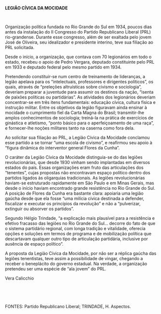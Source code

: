 **LEGIÃO CÍVICA DA MOCIDADE**

 

Organização política fundada no Rio Grande do Sul em 1934, poucos dias
antes da instalação do II Congresso do Partido Republicano Liberal (PRL)
rio-grandense. Durante esse congresso, além de ser exaltada pelo jovem
José de Oliveira, seu idealizador e presidente interino, teve sua
filiação ao PRL solicitada.

Desde o início, a organização, que contava com 70 legionários em todo o
estado, recebeu o apoio de Pedro Vergara, deputado constituinte pelo PRL
em 1933 e deputado federal pelo mesmo partido em 1934.

Pretendendo constituir-se num centro de treinamento de lideranças, a
legião apelava para os “intelectuais, professores e dirigentes
políticos”, os quais, através de “preleções altruísticas sobre civismo e
sociologia”, deveriam preparar a juventude para assumir os destinos da
nação, “isenta de paixões políticas ou partidárias”. As atividades dos
legionários deveriam concentrar-se em três itens fundamentais: educação
cívica, cultura física e instrução militar. Entre os objetivos da legião
figuravam ainda ensinar à mocidade o cumprimento fiel da Carta Magna do
Brasil; transmitir-lhe amplos conhecimentos de sociologia; treiná-la na
prática de exercícios de ginástica e atletismo, “ponto básico para o
aperfeiçoamento de uma raça”, e fornecer-lhe noções militares tanto na
caserna como fora dela.

Ao solicitar sua filiação ao PRL, a Legião Cívica da Mocidade conclamou
esse partido a se tornar “uma escola de civismo”, e reafirmou seu apoio
à “figura dinâmica do interventor general Flores da Cunha”.

O caráter da Legião Cívica da Mocidade distinguia-se do das legiões
revolucionárias, que desde 1930 vinham sendo implantadas em diversos
estados do país. Essas organizações eram fruto das articulações dos
“tenentes”, cujas propostas não encontravam espaço político dentro dos
partidos ligados às oligarquias tradicionais. As legiões revolucionárias
haviam-se estruturado rapidamente em São Paulo e em Minas Gerais, mas
desde o início haviam encontrado grande resistência no Rio Grande do
Sul. A posição de Flores da Cunha era bastante clara: apoiaria uma
legião gaúcha desde que ela fosse “uma milícia cívica destinada a
defender, fiscalizar e executar os princípios da revolução” e não a
“pulverizar, extinguir ou absorver os partidos”.

Segundo Hélgio Trindade, “a explicação mais plausível para a resistência
e efetivo fracasso das legiões no Rio Grande do Sul... decorre do fato
de que o sistema partidário regional, com longa tradição e vitalidade,
oferecia opções e soluções em termos de programa e de mobilização
política que descartavam qualquer outro tipo de articulação partidária,
inclusive por ausência de espaço político”.

A proposta da Legião Cívica da Mocidade, por não ser a réplica gaúcha
das legiões tenentistas, teve assim a possibilidade de vingar, chegando
a receber o beneplácito do governo estadual. Na verdade, a organização
pretendeu ser uma espécie de “ala jovem” do PRL.

Vera Calicchio

 

 

FONTES: Partido Republicano Liberal; TRINDADE, H. Aspectos.

 
